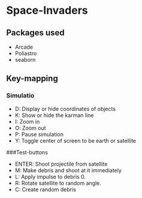 # Space-Invaders

## Packages used
* Arcade
* Poliastro
* seaborn

## Key-mapping
### Simulatio
* D: Display or hide coordinates of objects
* K: Show or hide the karman line
* I: Zoom in
* O: Zoom out
* P: Pause simulation
* Y: Toggle center of screen to be earth or satellite

###Test-buttons
* ENTER: Shoot projectile from satellite
* M: Make debris and shoot at it immediately
* L: Apply impulse to debris 0.
* R: Rotate satellite to random angle.
* C: Create random debris
